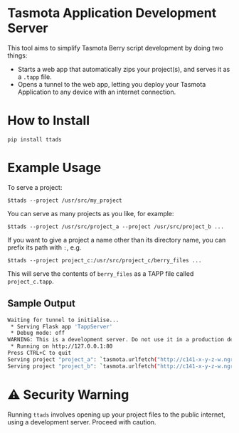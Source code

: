 # Tasmota Application Development Server

This tool aims to simplify Tasmota Berry script development by doing two things:

* Starts a web app that automatically zips your project(s), and serves it as a `.tapp` file.
* Opens a tunnel to the web app, letting you deploy your Tasmota Application to any device with an internet connection.

# How to Install

`pip install ttads`

# Example Usage

To serve a project:

`$ttads --project /usr/src/my_project`

You can serve as many projects as you like, for example:

`$ttads --project /usr/src/project_a --project /usr/src/project_b ...`

If you want to give a project a name other than its directory name, you can prefix its path with `:`, e.g.

`$ttads --project project_c:/usr/src/project_c/berry_files ...`

This will serve the contents of `berry_files` as a TAPP file called `project_c.tapp`.

## Sample Output

```bash
Waiting for tunnel to initialise...
 * Serving Flask app 'TappServer'
 * Debug mode: off
WARNING: This is a development server. Do not use it in a production deployment. Use a production WSGI server instead.
 * Running on http://127.0.0.1:80
Press CTRL+C to quit
Serving project "project_a": `tasmota.urlfetch("http://c141-x-y-z-w.ngrok.io/project_a.tapp")`
Serving project "project_b": `tasmota.urlfetch("http://c141-x-y-z-w.ngrok.io/project_b.tapp")`
```

# :warning: Security Warning

Running `ttads` involves opening up your project files to the public internet, using a development server. Proceed with
caution. 